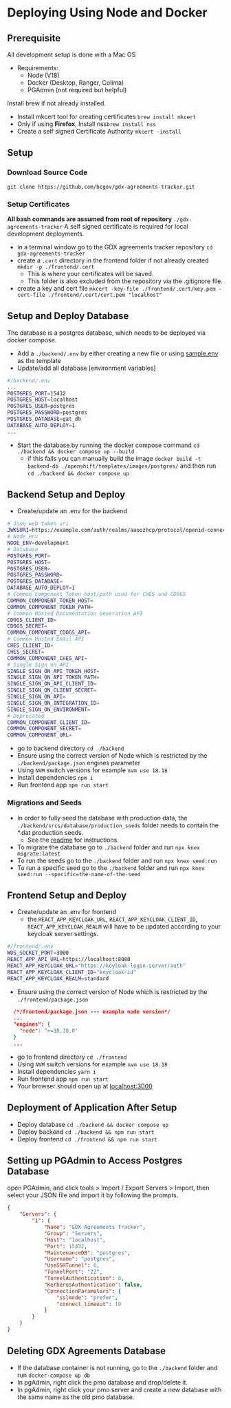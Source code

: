 # Deploying Using Node and Docker

## Prerequisite

All development setup is done with a Mac OS

- Requirements:
  - Node (V18)
  - Docker (Desktop, Ranger, Colima)
  - PGAdmin (not required but helpful)

Install brew if not already installed.

- Install mkcert tool for creating certificates `brew install mkcert`
- Only if using **Firefox**, Install nss`brew install nss`
- Create a self signed Certificate Authority `mkcert -install`

## Setup

### Download Source Code

`git clone https://github.com/bcgov/gdx-agreements-tracker.git`

### Setup Certificates

**All bash commands are assumed from root of repository** `./gdx-agreements-tracker`
A self signed certificate is required for local development deployments.

- in a terminal window go to the GDX agreements tracker repository `cd gdx-agreements-tracker`
- create a `.cert` directory in the frontend folder if not already created `mkdir -p ./frontend/.cert`
  - This is where your certificates will be saved.
  - This folder is also excluded from the repository via the .gitignore file.
- create a key and cert file `mkcert -key-file ./frontend/.cert/key.pem -cert-file ./frontend/.cert/cert.pem "localhost"`

## Setup and Deploy Database

The database is a postgres database, which needs to be deployed via docker compose.

- Add a `./backend/.env` by either creating a new file or using [sample.env](https://github.com/bcgov/gdx-agreements-tracker/blob/development/backend/sample.env) as the template
- Update/add all database [environment variables]

```sh
#/backend/.env
...
POSTGRES_PORT=15432
POSTGRES_HOST=localhost
POSTGRES_USER=postgres
POSTGRES_PASSWORD=postgres
POSTGRES_DATABASE=gat_db
DATABASE_AUTO_DEPLOY=1
...
```

- Start the database by running the docker compose command `cd ./backend && docker compose up --build`
  - if this fails you can manually build the image `docker build -t backend-db ./openshift/templates/images/postgres/` and then run `cd ./backend && docker compose up`

## Backend Setup and Deploy

- Create/update an .env for the backend

```sh
# Json web token uri
JWKSURI=https://example.com/auth/realms/aaoozhcp/protocol/openid-connect/certs
# Node env
NODE_ENV=development
# Database
POSTGRES_PORT=
POSTGRES_HOST=
POSTGRES_USER=
POSTGRES_PASSWORD=
POSTGRES_DATABASE=
DATABASE_AUTO_DEPLOY=1
# Common Component Token host/path used for CHES and CDOGS
COMMON_COMPONENT_TOKEN_HOST=
COMMON_COMPONENT_TOKEN_PATH=
# Common Hosted Documentation Generation API
CDOGS_CLIENT_ID=
CDOGS_SECRET=
COMMON_COMPONENT_CDOGS_API=
# Common Hosted Email API
CHES_CLIENT_ID=
CHES_SECRET=
COMMON_COMPONENT_CHES_API=
# Single Sign on API
SINGLE_SIGN_ON_API_TOKEN_HOST=
SINGLE_SIGN_ON_API_TOKEN_PATH=
SINGLE_SIGN_ON_API_CLIENT_ID=
SINGLE_SIGN_ON_CLIENT_SECRET=
SINGLE_SIGN_ON_API=
SINGLE_SIGN_ON_INTEGRATION_ID=
SINGLE_SIGN_ON_ENVIRONMENT=
# Deprecated
COMMON_COMPONENT_CLIENT_ID=
COMMON_COMPONENT_SECRET=
COMMON_COMPONENT_URL=
```

- go to backend directory `cd ./backend`
- Ensure using the correct version of Node which is restricted by the `./backend/package.json` engines parameter
- Using `NVM` switch versions for example `nvm use 18.18`
- Install dependencies `npm i`
- Run frontend app `npm run start`

### Migrations and Seeds

- In order to fully seed the database with production data, the `./backend/srcs/database/production_seeds` folder needs to contain the \*.dat production seeds.
  - See the [readme](https://apps.itsm.gov.bc.ca/bitbucket/projects/DES/repos/pmo-mssql-converter/browse/README.md?useDefaultHandler=true#50) for instructions.
- To migrate the database go to `./backend` folder and run `npx knex migrate:latest`
- To run the seeds go to the `./backend` folder and run `npx knex seed:run`
- To run a specific seed go to the `./backend` folder and run `npx knex seed:run --specific=the-name-of-the-seed`

## Frontend Setup and Deploy

- Create/update an .env for frontend
  - the `REACT_APP_KEYCLOAK_URL`, `REACT_APP_KEYCLOAK_CLIENT_ID`, `REACT_APP_KEYCLOAK_REALM` will have to be updated according to your keycloak server settings.

```sh
#/frontend/.env
WDS_SOCKET_PORT=3000
REACT_APP_API_URL=https://localhost:8080
REACT_APP_KEYCLOAK_URL="https://keyloak-login-server/auth"
REACT_APP_KEYCLOAK_CLIENT_ID="keycloak-id"
REACT_APP_KEYCLOAK_REALM=standard
```

- Ensure using the correct version of Node which is restricted by the `./frontend/package.json`

```json
  /*/frontend/package.json --- example node version*/
  ...
  "engines": {
    "node": ">=18.18.0"
  }
  ...
```

- go to frontend directory `cd ./frontend`
- Using `NVM` switch versions for example `nvm use 18.18`
- Install dependencies `yarn i`
- Run frontend app `npm run start`
- Your browser should open up at [localhost:3000](https://localhost:3000)

## Deployment of Application After Setup

- Deploy database `cd ./backend && docker compose up`
- Deploy backend `cd ./backend && npm run start`
- Deploy frontend `cd ./frontend && npm run start`

## Setting up PGAdmin to Access Postgres Database

open PGAdmin, and click tools > Import / Export Servers > Import,
then select your JSON file and import it by following the prompts.

```JSON
{
    "Servers": {
        "1": {
            "Name": "GDX Agreements Tracker",
            "Group": "Servers",
            "Host": "localhost",
            "Port": 15432,
            "MaintenanceDB": "postgres",
            "Username": "postgres",
            "UseSSHTunnel": 0,
            "TunnelPort": "22",
            "TunnelAuthentication": 0,
            "KerberosAuthentication": false,
            "ConnectionParameters": {
                "sslmode": "prefer",
                "connect_timeout": 10
            }
        }
    }
}
```

## Deleting GDX Agreements Database

- If the database container is not running, go to the `./backend` folder and run `docker-compose up db`
- In pgAdmin, right click the pmo database and drop/delete it.
- In pgAdmin, right click your pmo server and create a new database with the same name as the old pmo database.
